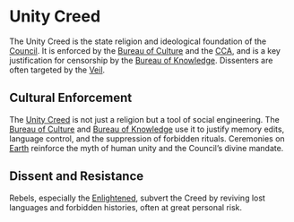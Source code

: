 # Unity Creed

The Unity Creed is the state religion and ideological foundation of the [Council](/docs/factions/council.md). It is enforced by the [Bureau of Culture](/docs/factions/bureau-of-culture.md) and the [CCA](/docs/factions/cca.md), and is a key justification for censorship by the [Bureau of Knowledge](/docs/factions/bureau-of-knowledge.md). Dissenters are often targeted by the [Veil](/docs/factions/veil.md).

## Cultural Enforcement
The [Unity Creed](/docs/concepts/unity-creed.md) is not just a religion but a tool of social engineering. The [Bureau of Culture](/docs/factions/bureau-of-culture.md) and [Bureau of Knowledge](/docs/factions/bureau-of-knowledge.md) use it to justify memory edits, language control, and the suppression of forbidden rituals. Ceremonies on [Earth](/docs/planets/earth.md) reinforce the myth of human unity and the Council’s divine mandate.

## Dissent and Resistance
Rebels, especially the [Enlightened](/docs/factions/enlightened.md), subvert the Creed by reviving lost languages and forbidden histories, often at great personal risk.
